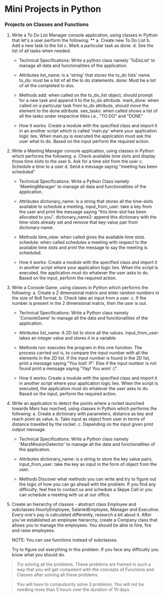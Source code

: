# Mini Projects in Python
 
### Projects on Classes and Functions

1. Write a To Do List Manager console application, using classes in Python that let's a user perform the following: **
	a. Create new To Do List
	b. Add a new task to the list
	c. Mark a particular task as done.
	d. See the list of all tasks when needed.


   	- Technical Specifications:
   		Write a python class namely 'ToDoList' to manage all data and functionalities of the application.
   
   	- Attributes
   		list_name: is a 'string' that stores the to_do lists' name.
   		to_do: must be a list of all the to do statements.
   		done: Must be a list of all the completed to dos.

   	- Methods
   		add: when called on the to_do_list object, should prompt for a new task and append it to the to_do attribute.
   		mark_done: when called on a particular task from to_do attribute, should move the element to the done attribute.
   		see_tasks: when called shows a list of all the tasks under respective titles i.e., "TO DO" and "DONE"


   	- How it works:
   		Create a module with the specified class and import it in an another script which is called 'main.py' where your application logic lies.
	   	When main.py is executed the application must ask the user what to do. 
	   	Based on the input perform the required action.


2. Write a Meeting Manager console application, using classes in Python which performs the following:
	a. Check available time slots and display those time slots to the user
	b. Ask for a time slot from the user
	c. Schedule a time to a user
	d. Send a message saying "meeting has been scheduled"

	- Technical Specifications:
		Write a Python Class namely 'MeetingManager' to manage all data and functionalities of the application.

	- Attributes
		dictionary_name: is a string that stores all the time-slots available to schedule a meeting.
		input_from_user: take a key from the user and print the message saying "this time-slot has been allocated to you".
		dictionary_name2: append this dictionary with the time-slots already set and remove that key-value pair from dictionary-name.

	- Methods
		time_view: when called gives the available time slots.
		schedule: when called schedules a meeting with respect to the available time slots and print the message to say the meeting is scheduled.

	- How it works:
		Create a module with the specified class and import it in another script where your application logic lies.
		When the script is executed, the application must do whatever the user asks to do.
		Based on the input, perform the required action.


3. Write a Console Game, using classes in Python which performs the following:
	a. Create a 2 dimensional matrix and enter random numbers in the size of 8x8 format.
	b. Check take an input from a user.
	c. If the number is present in the 2 dimensional matrix, then the user is out.

	- Technical Specifications:
		Write a Python class namely 'ConsoleGame' to manage all the data and functionalities of the application.

	- Attributes
		list_name: A 2D list to store all the values.
		input_from_user: takes an integer value and stores it in a variable

	- Methods
		run: executes the program in this one function. The process carried out is, to compare the input number with all the elements in the 2D list. If the input number is found in the 2D list, print a message saying "You lost! :P". Else if the input number is not found print a message saying "Yay! You won! :)".

	- How it works:
		Create a module with the specified class and import it in another script where your application logic lies.
		When the script is executed, the application must do whatever the user asks to do.
		Based on the input, perform the required action.


4. Write an application to detect the points where a rocket launched towards Mars has reached, using classes in Python which performs the following:
	a. Create a dictionary with parameters, distance as key and reach point as value.
	b. Take input as object from user in terms of distance travelled by the rocket. 
	c. Depending on the input given print output message.

	- Technical Specifications:
		Write a Python class namely 'MarsMissionDetector' to manage all the data and functionalities of the application.

	- Attributes
		dictionary_name: is a string to store the key value pairs.
		input_from_user: take the key as input in the form of object from the user.

	- Methods
		Discover what methods you can write and try to figure out the logic of how you can go ahead with the problem. If you find any difficulty, feel free to contact us and schedule a Skpye Call or you can schedule a meeting with us at our office.


5. Create an hierarchy of classes - abstract class Employee and subclasses HourlyEmployee, SalariedEmployee, Manager and Executive. Every one's pay is calculated 
   differently, research a bit about it. After you've established an employee hierarchy, create a Company class that allows you to manage the employees. You should be able to hire, fire and raise employees.

   NOTE: You can use functions instead of subclasses.

   Try to figure out everything in this problem. If you face any difficulty you know what you should do. 


> Try solving all the problems. These problems are framed in such a way that you will get competent with the concepts of Functions and Classes after solving all these problems. 


> You will have to compulsorily solve 3 problems. You will not be needing more than 5 hours over the duration of 10 days.